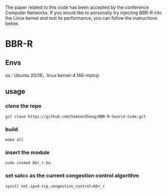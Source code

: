 The paper related to this code has been accepted by the conference Computer Networks.  If you would like to personally try injecting BBR-R into the Linux kernel and test its performance, you can follow the instructions below.

# BBR-R
## Envs
os : Ubuntu 20/18，linux kernel-4.146-mptcp

## usage

### clone the repo
```
git clone https://github.com/SamsonZheng/BBR-R-Source-Code.git
```

### build
```
make all
```

### insert the module
```
sudo insmod bbr_r.ko
```

### set satcc as the current congestion control algorithm
```
sysctl net.ipv4.tcp_congestion_control=bbr_r
```
